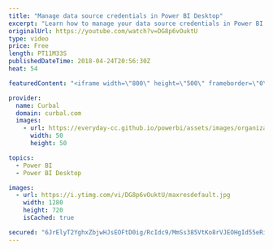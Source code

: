 ```yaml
---
title: "Manage data source credentials in Power BI Desktop"
excerpt: "Learn how to manage your data source credentials in Power BI. I will show you how to:  Secure, hide your API key in the store credentials Delete your data source credentials in Power BI Edit your data source credentials in Power BI    Looking for a download file? Go to our Download Center: https://curbal.com/donwload-center"
originalUrl: https://youtube.com/watch?v=DG8p6vOuktU
type: video
price: Free
length: PT11M33S
publishedDateTime: 2018-04-24T20:56:30Z
heat: 54

featuredContent: "<iframe width=\"800\" height=\"500\" frameborder=\"0\" src=\"https://www.youtube.com/embed/DG8p6vOuktU\" allow=\"accelerometer; autoplay; encrypted-media; gyroscope; picture-in-picture\" allowfullscreen></iframe>"

provider:
  name: Curbal
  domain: curbal.com
  images:
    - url: https://everyday-cc.github.io/powerbi/assets/images/organizations/curbal.com-50x50.jpg
      width: 50
      height: 50

topics:
  - Power BI
  - Power BI Desktop

images:
  - url: https://i.ytimg.com/vi/DG8p6vOuktU/maxresdefault.jpg
    width: 1280
    height: 720
    isCached: true

secured: "6JrElyT2YghxZbjwHJsEOFtD0ig/RcIdc9/MmSs385VtKo8rVJEOHgId55eRia5ydRcMN7bcCmvwjhD/0r4Pyy26Wk/K1IZRNlL2oM6HnBagLLdPMdyaUZfd6p6VACepdGhQiFeTBjzFbUV2tUnu3UC/lS2xVA5b1tgXsh8aG2qUbZmcqiW/YFIemWdwQFzNvaW2KxRyPWc5UQsVwalMCvAVkDQIgVtk/98I8AMheoIJL1+PSN8xyvGcGDnW4h3jLb48MSQg/AkSMLyEkeV+7jwjIjBvaQ/e3TuEIl65L2T0QLVvsbNJSjSzFiC2Tmtu92X5AX5OyP8STa0zYmP/QMrHAyB3Me7OD5NEVD4b/+qEySmnVgQh1fXPsB7jdwAKIjGqmA4VQt0hBW6symSKBnb4JOmqYrmJEh4G1d2Yl9g=;ZRTyp+eAWZsPZcFsKlJZ4g=="
---
```


